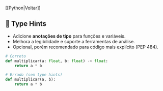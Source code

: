 [[Python|Voltar]]

## 📌 Type Hints

- Adicione **anotações de tipo** para funções e variáveis.
- Melhora a legibilidade e suporte a ferramentas de análise.
- Opcional, porém recomendado para código mais explícito (PEP 484).

```python
# Correto
def multiplicar(a: float, b: float) -> float:
    return a * b

# Errado (sem type hints)
def multiplicar(a, b):
    return a * b
```
